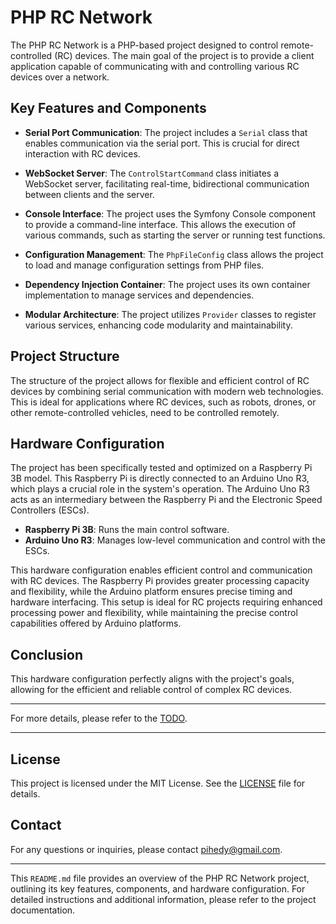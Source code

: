 # PHP RC Network

The PHP RC Network is a PHP-based project designed to control remote-controlled (RC) devices. The main goal of the project is to provide a client application capable of communicating with and controlling various RC devices over a network.

## Key Features and Components

- **Serial Port Communication**: The project includes a `Serial` class that enables communication via the serial port. This is crucial for direct interaction with RC devices.
  
- **WebSocket Server**: The `ControlStartCommand` class initiates a WebSocket server, facilitating real-time, bidirectional communication between clients and the server.

- **Console Interface**: The project uses the Symfony Console component to provide a command-line interface. This allows the execution of various commands, such as starting the server or running test functions.

- **Configuration Management**: The `PhpFileConfig` class allows the project to load and manage configuration settings from PHP files.

- **Dependency Injection Container**: The project uses its own container implementation to manage services and dependencies.

- **Modular Architecture**: The project utilizes `Provider` classes to register various services, enhancing code modularity and maintainability.

## Project Structure

The structure of the project allows for flexible and efficient control of RC devices by combining serial communication with modern web technologies. This is ideal for applications where RC devices, such as robots, drones, or other remote-controlled vehicles, need to be controlled remotely.

## Hardware Configuration

The project has been specifically tested and optimized on a Raspberry Pi 3B model. This Raspberry Pi is directly connected to an Arduino Uno R3, which plays a crucial role in the system's operation. The Arduino Uno R3 acts as an intermediary between the Raspberry Pi and the Electronic Speed Controllers (ESCs).

- **Raspberry Pi 3B**: Runs the main control software.
- **Arduino Uno R3**: Manages low-level communication and control with the ESCs.

This hardware configuration enables efficient control and communication with RC devices. The Raspberry Pi provides greater processing capacity and flexibility, while the Arduino platform ensures precise timing and hardware interfacing. This setup is ideal for RC projects requiring enhanced processing power and flexibility, while maintaining the precise control capabilities offered by Arduino platforms.

## Conclusion

This hardware configuration perfectly aligns with the project's goals, allowing for the efficient and reliable control of complex RC devices.

---

For more details, please refer to the [TODO](https://www.youtube.com/watch?v=dQw4w9WgXcQ).

---

## License

This project is licensed under the MIT License. See the [LICENSE](https://github.com/pihedy/php-rc-network/blob/develop/LICENSE.md) file for details.

## Contact

For any questions or inquiries, please contact [pihedy@gmail.com](mailto:pihedy@gmail.com).

---

This `README.md` file provides an overview of the PHP RC Network project, outlining its key features, components, and hardware configuration. For detailed instructions and additional information, please refer to the project documentation.

